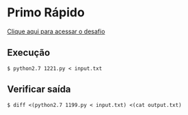 # Primo Rápido
[Clique aqui para acessar o desafio](https://www.urionlinejudge.com.br/judge/pt/problems/view/1221)

## Execução
```
$ python2.7 1221.py < input.txt
```

## Verificar saída
```
$ diff <(python2.7 1199.py < input.txt) <(cat output.txt)
```